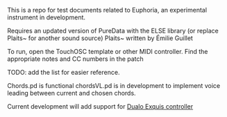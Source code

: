 This is a repo for test documents related to Euphoria, an experimental instrument in development. 

Requires an updated version of PureData with the ELSE library (or replace Plaits~ for another sound source)
Plaits~ written by Émilie Guillet
 
To run, open the TouchOSC template or other MIDI controller. 
Find the appropriate notes and CC numbers in the patch

TODO: add the list for easier reference. 

Chords.pd is functional 
chordsVL.pd is in development to implement voice leading between current and chosen chords.

Current development will add support for [Dualo Exquis controller](https://dualo.com/en/exquis/)
 
